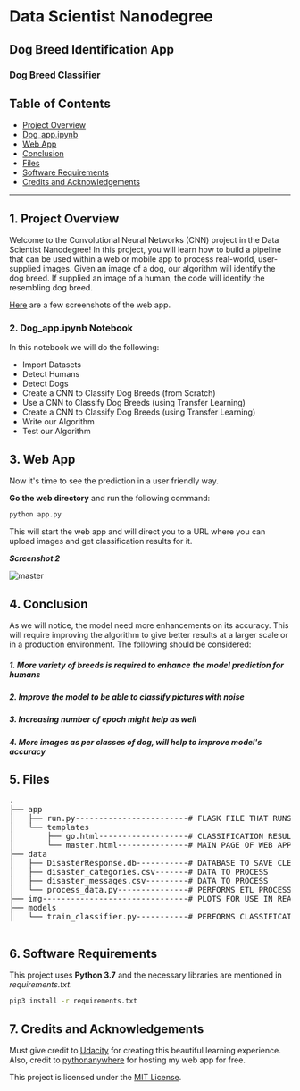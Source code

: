 # Data Scientist Nanodegree

## Dog Breed Identification App
### Dog Breed Classifier
   
## Table of Contents

- [Project Overview](#overview)
- [Dog_app.ipynb](#notebook)
- [Web App](#run)
- [Conclusion](#conclusion)
- [Files](#files)
- [Software Requirements](#sw)
- [Credits and Acknowledgements](#credits)

***

<a id='overview'></a>

## 1. Project Overview

Welcome to the Convolutional Neural Networks (CNN) project in the Data Scientist Nanodegree! In this project, you will learn how to build a pipeline that can be used within a web or mobile app to process real-world, user-supplied images. Given an image of a dog, our algorithm will identify the dog breed. If supplied an image of a human, the code will identify the resembling dog breed.

[Here](#eg) are a few screenshots of the web app.

<a id='notebook'></a>

### 2. Dog_app.ipynb Notebook

In this notebook we will do the following:
- Import Datasets
- Detect Humans
- Detect Dogs
- Create a CNN to Classify Dog Breeds (from Scratch)
- Use a CNN to Classify Dog Breeds (using Transfer Learning)
- Create a CNN to Classify Dog Breeds (using Transfer Learning)
- Write our Algorithm
- Test our Algorithm

<a id='run'></a>

## 3. Web App

Now it's time to see the prediction in a user friendly way.

**Go the web directory** and run the following command:

```bat
python app.py
```

This will start the web app and will direct you to a URL where you can upload images and get classification results for it.

**_Screenshot 2_**

![master](img/charts.png)

<a id='conclusion'></a>

## 4. Conclusion

As we will notice, the model need more enhancements on its accuracy. This will require improving the algorithm to give better results at a larger scale or in a production environment. The following should be considered:

##### 1. More variety of breeds is required to enhance the model prediction for humans
##### 2. Improve the model to be able to classify pictures with noise
##### 3. Increasing number of epoch might help as well
##### 4. More images as per classes of dog, will help to improve model's accuracy

<a id='files'></a>

## 5. Files

<pre>
.
├── app
│   ├── run.py------------------------# FLASK FILE THAT RUNS APP│   
│   └── templates
│       ├── go.html-------------------# CLASSIFICATION RESULT PAGE OF WEB APP
│       └── master.html---------------# MAIN PAGE OF WEB APP
├── data
│   ├── DisasterResponse.db-----------# DATABASE TO SAVE CLEANED DATA TO
│   ├── disaster_categories.csv-------# DATA TO PROCESS
│   ├── disaster_messages.csv---------# DATA TO PROCESS
│   └── process_data.py---------------# PERFORMS ETL PROCESS
├── img-------------------------------# PLOTS FOR USE IN README AND THE WEB APP
├── models
│   └── train_classifier.py-----------# PERFORMS CLASSIFICATION TASK

</pre>

<a id='sw'></a>

## 6. Software Requirements

This project uses **Python 3.7** and the necessary libraries are mentioned in _requirements.txt_.

```bat
pip3 install -r requirements.txt
```

<a id='credits'></a>

## 7. Credits and Acknowledgements <a name='licensing'></a>

Must give credit to [Udacity](https://www.udacity.com/courses/all) for creating this beautiful learning experience.  
Also, credit to [pythonanywhere](https://www.pythonanywhere.com) for hosting my web app for free.

This project is licensed under the [MIT License](https://github.com/jeferson-sb/dogAI/blob/master/LICENSE).
